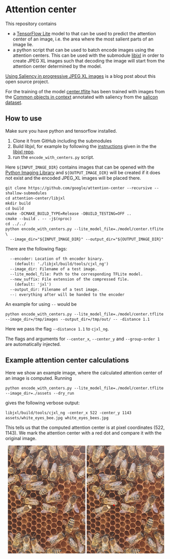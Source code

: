 # Attention center

This repository contains
 - a [TensorFlow Lite](https://www.tensorflow.org/lite) model to that can be used to predict the attention center of an image, i.e. the area where the most salient parts of an image lie.
 - a python script that can be used to batch encode images using the attention centers. This can be used with the submodule [libjxl](firschinghttps://github.com/libjxl/libjxl) in order to create JPEG XL images such that decoding the image will start from the attention center determined by the model.

 [Using Saliency in progressive JPEG XL images](https://opensource.googleblog.com/2021/09/using-saliency-in-progressive-jpeg-xl-images.html) is a blog post about this open source project.

 For the training of the model [center.tflite](./model/center.tflite) has been trained with images from the [Common objects in context](https://cocodataset.org/#home) annotated with saliency from the [salicon dataset](http://salicon.net/).

## How to use

Make sure you have python and tensorflow installed.

1. Clone it from GitHub including the submodules
2. Build libjxl, for example by following the [instructions](https://github.com/libjxl/libjxl/blob/main/README.md) given in the the [libjxl repo](https://github.com/libjxl/libjxl).
3. run the `encode_with_centers.py` script.

Here `${INPUT_IMAGE_DIR}` contains images that can be opened with the [Python Imaging Library](https://github.com/python-pillow/Pillow) and `${OUTPUT_IMAGE_DIR}` will be created if it does not exist and the encoded JPEG_XL images will be placed there.

``` shell
git clone https://github.com/google/attention-center --recursive --shallow-submodules
cd attention-center/libjxl
mkdir build
cd build
cmake -DCMAKE_BUILD_TYPE=Release -DBUILD_TESTING=OFF ..
cmake --build . -- -j$(nproc)
cd ../../
python encode_with_centers.py --lite_model_file=./model/center.tflite \
  --image_dir="${INPUT_IMAGE_DIR}" --output_dir="${OUTPUT_IMAGE_DIR}"
```

There are the following flags:
```shell
  --encoder: Location of th encoder binary.
    (default: './libjxl/build/tools/cjxl_ng')
  --image_dir: Filename of a test image.
  --lite_model_file: Path to the corresponding TFLite model.
  --new_suffix: File extension of the compressed file.
    (default: 'jxl')
  --output_dir: Filename of a test image.
  --: everything after will be handed to the encoder
  ```
An example for using `--` would be
```shell
python encode_with_centers.py --lite_model_file=./model/center.tflite   --image_dir=/tmp/images --output_dir=/tmp/out/ -- -distance 1.1
```
Here we pass the flag `--distance 1.1` to `cjxl_ng`.

The flags and arguments for `--center_x`, `--center_y` and `--group-order 1` are automatically injected.

## Example attention center calculations

Here we show an example image, where the calculated attention center of an
image is computed. Running

```shell
python encode_with_centers.py --lite_model_file=./model/center.tflite --image_dir=./assets --dry_run
```

gives the following verbose output:
```shell
libjxl/build/tools/cjxl_ng -center_x 522 -center_y 1143 assets/white_eyes_bee.jpg white_eyes_bees.jpg
```


This tells us that the computed attention center is at pixel coordinates
(522, 1143). We mark the attention center with a red dot and compare it with the original image.

<p align="middle">
<img src="assets/white_eyes_bee.jpg" alt="original image" style="width: 48%;">
<img src="assets/white_eyes_bee_with_red_attention_center.jpg" alt="image with attention center as red dot" style="width: 48%;">
</p>


